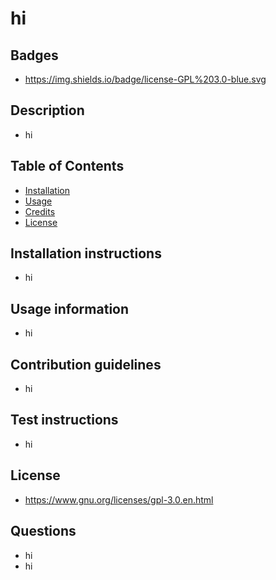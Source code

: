 # hi

  ## Badges
  - https://img.shields.io/badge/license-GPL%203.0-blue.svg
  
  ## Description
  - hi
  
  ## Table of Contents
  - [Installation](#installation)
  - [Usage](#usage)
  - [Credits](#credits)
  - [License](#license)
  
  ## Installation instructions
  - hi
  
  ## Usage information
  - hi
  
  ## Contribution guidelines
  - hi
  
  ## Test instructions
  - hi
  
  ## License
  - https://www.gnu.org/licenses/gpl-3.0.en.html
  
  ## Questions
  - hi
  - hi